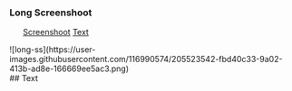 ### Long Screenshoot
<ul>
<a href="#screnshoot">Screenshoot</a>
<a href="#teks">Text</a>
</ul>


<div id="screnshoot" class="screnshoot"></div>
![long-ss](https://user-images.githubusercontent.com/116990574/205523542-fbd40c33-9a02-413b-ad8e-166669ee5ac3.png)


<div id="teks" class="">
## Text
</div>
